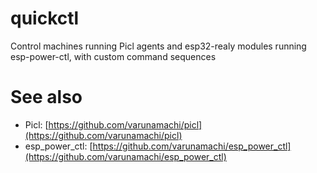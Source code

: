 # quickctl
Control machines running Picl agents and esp32-realy modules running esp-power-ctl, with custom command sequences

# See also
- Picl: [https://github.com/varunamachi/picl](https://github.com/varunamachi/picl)
- esp_power_ctl: [https://github.com/varunamachi/esp_power_ctl](https://github.com/varunamachi/esp_power_ctl)
